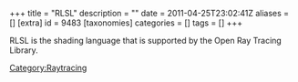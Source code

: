 +++
title = "RLSL"
description = ""
date = 2011-04-25T23:02:41Z
aliases = []
[extra]
id = 9483
[taxonomies]
categories = []
tags = []
+++

RLSL is the shading language that is supported by the Open Ray Tracing Library.

[Category:Raytracing](https://rosettacode.org/wiki/Category:Raytracing)
